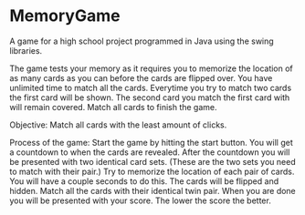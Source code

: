 # MemoryGame
A game for a high school project programmed in Java using the swing libraries.

The game tests your memory as it requires you to memorize the location of as many cards as you can before the cards are flipped over. You have unlimited time to match all the cards. Everytime you try to match two cards the first card will be shown. The second card you match the first card with will remain covered. Match all cards to finish the game.

Objective:
Match all cards with the least amount of clicks.

Process of the game:
Start the game by hitting the start button.
You will get a countdown to when the cards are revealed.
After the countdown you will be presented with two identical card sets. (These are the two sets you need to match with their pair.)
Try to memorize the location of each pair of cards. You will have a couple seconds to do this.
The cards will be flipped and hidden.
Match all the cards with their identical twin pair.
When you are done you will be presented with your score. The lower the score the better.
